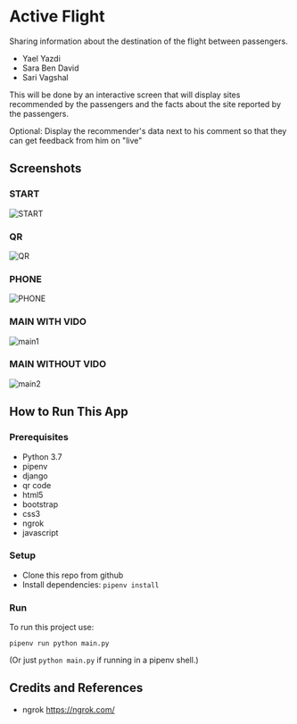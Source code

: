 # Active Flight
Sharing information about the destination of the flight between passengers.

* Yael Yazdi
* Sara Ben David
* Sari Vagshal

This will be done by an interactive screen that will display sites recommended by the passengers and the facts about the site reported by the passengers.

Optional: Display the recommender's data next to his comment so that they can get feedback from him on "live"

## Screenshots
### START
![START](https://github.com/Elevationacademy/excellenteam-hackathon-ella-active-flight-y-s-s/blob/master/screenshots/qr.PNG)
### QR
![QR](https://github.com/Elevationacademy/excellenteam-hackathon-ella-active-flight-y-s-s/blob/master/screenshots/start.PNG)
### PHONE
![PHONE](https://github.com/Elevationacademy/excellenteam-hackathon-ella-active-flight-y-s-s/blob/master/screenshots/phone.PNG)
### MAIN WITH VIDO
![main1](https://github.com/Elevationacademy/excellenteam-hackathon-ella-active-flight-y-s-s/blob/master/screenshots/main1.PNG)
### MAIN WITHOUT VIDO
![main2](https://github.com/Elevationacademy/excellenteam-hackathon-ella-active-flight-y-s-s/blob/master/screenshots/main2.PNG)

## How to Run This App

### Prerequisites
* Python 3.7 
* pipenv 
* django
* qr code
* html5
* bootstrap
* css3
* ngrok
* javascript

### Setup
* Clone this repo from github
* Install dependencies: `pipenv install`

### Run
To run this project use:

    pipenv run python main.py

(Or just `python main.py` if running in a pipenv shell.)

## Credits and References
* ngrok https://ngrok.com/


